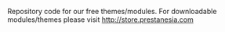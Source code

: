 Repository code for our free themes/modules. For downloadable modules/themes please visit http://store.prestanesia.com